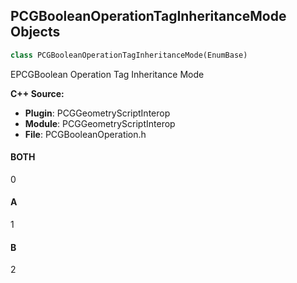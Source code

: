 ## PCGBooleanOperationTagInheritanceMode Objects

```python
class PCGBooleanOperationTagInheritanceMode(EnumBase)
```

EPCGBoolean Operation Tag Inheritance Mode

**C++ Source:**

- **Plugin**: PCGGeometryScriptInterop
- **Module**: PCGGeometryScriptInterop
- **File**: PCGBooleanOperation.h

<a id="unreal.PCGBooleanOperationTagInheritanceMode.BOTH"></a>

#### BOTH

0

<a id="unreal.PCGBooleanOperationTagInheritanceMode.A"></a>

#### A

1

<a id="unreal.PCGBooleanOperationTagInheritanceMode.B"></a>

#### B

2

<a id="unreal.PCGBooleanOperationMode"></a>